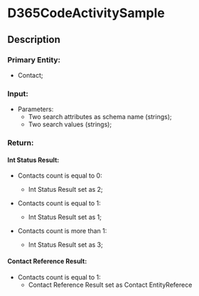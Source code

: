 ﻿# D365CodeActivitySample

## Description
### Primary Entity:
 - Contact;
### Input:
 - Parameters:
    - Two search attributes as schema name (strings);
    - Two search values (strings);
### Return:
#### Int Status Result:
  - Contacts count is equal to 0:
      - Int Status Result set as 2;
  - Contacts count is equal to 1:
      - Int Status Result set as 1;
  
  - Contacts count is more than 1:
      - Int Status Result set as 3;
#### Contact Reference Result:
  - Contacts count is equal to 1:
      - Contact Reference Result set as Contact EntityReferece
